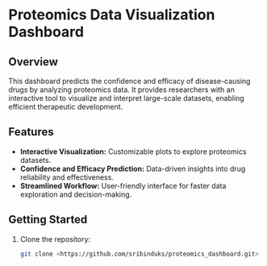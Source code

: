 # **Proteomics Data Visualization Dashboard**

## **Overview**  
This dashboard predicts the confidence and efficacy of disease-causing drugs by analyzing proteomics data. It provides researchers with an interactive tool to visualize and interpret large-scale datasets, enabling efficient therapeutic development.

## **Features**  
- **Interactive Visualization:** Customizable plots to explore proteomics datasets.  
- **Confidence and Efficacy Prediction:** Data-driven insights into drug reliability and effectiveness.  
- **Streamlined Workflow:** User-friendly interface for faster data exploration and decision-making.

## **Getting Started**  
1. Clone the repository:  
   ```bash
   git clone <https://github.com/sribinduks/proteomics_dashboard.git>
